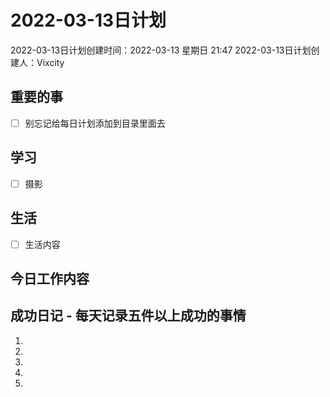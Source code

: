 # 2022-03-13日计划

2022-03-13日计划创建时间：2022-03-13 星期日  21:47
2022-03-13日计划创建人：Vixcity

## 重要的事
- [ ] 别忘记给每日计划添加到目录里面去

## 学习
- [ ] 摄影

## 生活
- [ ] 生活内容

## 今日工作内容

## 成功日记 - 每天记录五件以上成功的事情
1. 
2. 
3. 
4. 
5.  